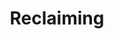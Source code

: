 ---
pid: mp103
title: Reclaiming
location_transcription: City Center
coordinates: "[-75.167020718787, 39.948240030562]"
zipcode: '28374'
gen_neighborhood: 
neighborhood: 
outside_phl: 'Pinehurst NC '
age: '22'
age_range: 20-29
instagram: 
image_file_name: mp_103.jpg
proposal_transcription: |-
  a monument dedicated to the victims and survivors of the American genocides and state violence, reclaiming the narrative of our country from the oppression of white supremacy
  general design thoughts
  -lots of flowing water - to represent cycles of life, resilience, cleansing, renewal
  -open space to recognize the enormity of this narrative, but also enclosed space to recognize intimacy and to humanize and personalize this narrative
topic: History,Violence,Freedom,Race Ethnicity
topic_summary: 0, 0, 0, 0
type: Space,Conceptual,Image
keywords_other: water, resilience, cleansing, genocide, reclaiming history, institutional
  memory, center city, open space, narratives, oppression
credit: Ian Maynor
image_labels: 
twitter: 
facebook: 
permalink: "/monuments/mp103/"
layout: item-page
---